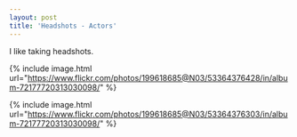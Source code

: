 ```yaml
---
layout: post
title: 'Headshots - Actors'
---
```

I like taking headshots. 

{% include image.html url="https://www.flickr.com/photos/199618685@N03/53364376428/in/album-72177720313030098/" %}

{% include image.html url="https://www.flickr.com/photos/199618685@N03/53364376303/in/album-72177720313030098/" %}

